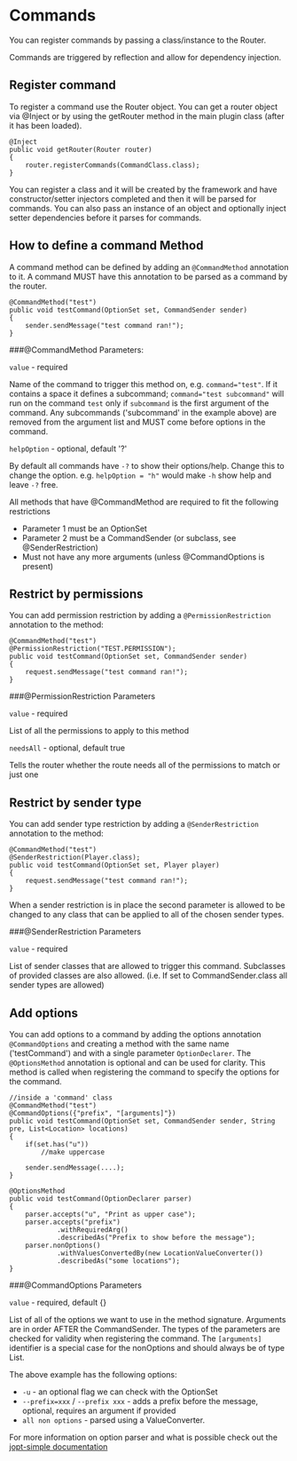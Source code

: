 Commands
========

You can register commands by passing a class/instance to the Router.

Commands are triggered by reflection and allow for dependency injection.

Register command
----------------

To register a command use the Router object. You can get a router object via @Inject or by
using the getRouter method in the main plugin class (after it has been loaded).

    @Inject
    public void getRouter(Router router)
    {
        router.registerCommands(CommandClass.class);
    }

You can register a class and it will be created by the framework and have constructor/setter injectors
completed and then it will be parsed for commands. You can also pass an instance of an object and optionally
inject setter dependencies before it parses for commands.

How to define a command Method
------------------------------

A command method can be defined by adding an `@CommandMethod` annotation to it. A command MUST have this annotation
to be parsed as a command by the router.

    @CommandMethod("test")
    public void testCommand(OptionSet set, CommandSender sender)
    {
        sender.sendMessage("test command ran!");
    }

###@CommandMethod Parameters:

`value` - required

Name of the command to trigger this method on, e.g. `command="test"`. If it contains a space it defines a subcommand;
`command="test subcommand"` will run on the command `test` only if `subcommand` is the first argument of the command.
Any subcommands ('subcommand' in the example above) are removed from the argument list and MUST come before options
in the command.

`helpOption` - optional, default '?'

By default all commands have `-?` to show their options/help. Change this to change the option. e.g. `helpOption = "h"`
would make `-h` show help and leave `-?` free.

All methods that have @CommandMethod are required to fit the following restrictions

- Parameter 1 must be an OptionSet
- Parameter 2 must be a CommandSender (or subclass, see @SenderRestriction)
- Must not have any more arguments (unless @CommandOptions is present)

Restrict by permissions
-----------------------

You can add permission restriction by adding a `@PermissionRestriction` annotation to the method:

    @CommandMethod("test")
    @PermissionRestriction("TEST.PERMISSION");
    public void testCommand(OptionSet set, CommandSender sender)
    {
        request.sendMessage("test command ran!");
    }

###@PermissionRestriction Parameters

`value` - required

List of all the permissions to apply to this method

`needsAll` - optional, default true

Tells the router whether the route needs all of the permissions to match or just one

Restrict by sender type
-----------------------

You can add sender type restriction by adding a `@SenderRestriction` annotation to the method:

    @CommandMethod("test")
    @SenderRestriction(Player.class);
    public void testCommand(OptionSet set, Player player)
    {
        request.sendMessage("test command ran!");
    }

When a sender restriction is in place the second parameter is allowed to be changed to any class that can be applied
to all of the chosen sender types.

###@SenderRestriction Parameters

`value` - required

List of sender classes that are allowed to trigger this command. Subclasses of provided classes are also allowed.
(i.e. If set to CommandSender.class all sender types are allowed)

Add options
-----------

You can add options to a command by adding the options annotation `@CommandOptions` and creating a method with the
same name ('testCommand') and with a single parameter `OptionDeclarer`. The `@OptionsMethod` annotation is optional
and can be used for clarity. This method is called when registering the command to specify the options for the command.

    //inside a 'command' class
    @CommandMethod("test")
    @CommandOptions({"prefix", "[arguments]"})
    public void testCommand(OptionSet set, CommandSender sender, String pre, List<Location> locations)
    {
        if(set.has("u"))
            //make uppercase

        sender.sendMessage(....);
    }

    @OptionsMethod
    public void testCommand(OptionDeclarer parser)
    {
        parser.accepts("u", "Print as upper case");
        parser.accepts("prefix")
                .withRequiredArg()
                .describedAs("Prefix to show before the message");
        parser.nonOptions()
                .withValuesConvertedBy(new LocationValueConverter())
                .describedAs("some locations");
    }

###@CommandOptions Parameters

`value` - required, default {}

List of all of the options we want to use in the method signature. Arguments are in order AFTER the CommandSender. The
types of the parameters are checked for validity when registering the command. The `[arguments]` identifier is a special
case for the nonOptions and should always be of type List.

The above example has the following options:

- `-u` - an optional flag we can check with the OptionSet
- `--prefix=xxx` / `--prefix xxx` - adds a prefix before the message, optional, requires an argument if provided
- `all non options` - parsed using a ValueConverter.

For more information on option parser and what is possible check out the
[jopt-simple documentation](http://pholser.github.io/jopt-simple/examples.html)